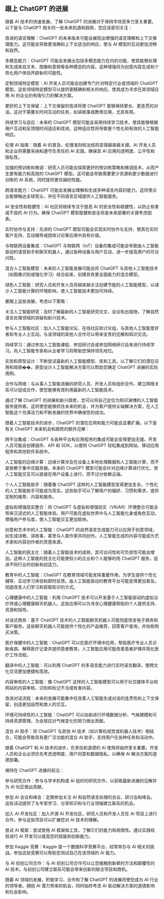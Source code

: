 ## 跟上 ChatGPT 的进展

随着 AI 技术的快速发展，了解 ChatGPT 的进展对于保持市场竞争力至关重要。以下是与 ChatGPT 相关的一些未来机遇和趋势，您应该密切关注：

改进的语言理解：ChatGPT 的未来版本可能会展现出增强的语言理解和上下文推理能力。这可能会导致更准确和上下文适当的响应，使与 AI 模型的互动更加流畅和自然。

多模态能力：ChatGPT 可能会发展出包括多模态能力在内的功能，使其能够处理和生成来自文本、图像和音频等各种模态的内容。这种增强将为创意内容生成和个性化用户体验开辟新的可能性。

定制领域特定模型：AI 开发人员可能会创建专门针对特定行业或领域的 ChatGPT 模型。这些领域特定模型可以提供更精确和相关的响应，使其成为寻求在其领域应用 AI 的企业的有吸引力的解决方案。

更好的上下文保留：上下文保留的改进将使 ChatGPT 能够保持更长、更连贯的对话。这对于需要长时间互动的任务，如讲故事或教育应用，尤其有用。

持续学习与适应：未来的 ChatGPT 模型可能会采用持续学习技术，使其能够根据用户互动和反馈随时间适应和改进。这种适应性将导致更个性化和有效的人工智能响应。

伦理 AI 指南：随着 AI 的普及，伦理准则和法规将变得越来越关键。AI 开发人员和企业将需要采纳和遵守负责任的 AI 实践，确保其 AI 应用的透明度、公平性和隐私性。

加强的预训练和微调：研究人员可能会探索更好的预训练策略和微调技术，从而产生更有能力和高效的 ChatGPT 模型。这可能会导致需要更少资源和更少数据进行训练的 AI 系统，同时提供更优越的性能。

跨语言能力：ChatGPT 可能会发展出理解和生成多种语言内容的能力。这将使企业能够触达全球受众，并在不同语言区域提供人工智能服务。

AI 安全性和稳健性：AI 社区将继续专注于提高 AI 的安全性和稳健性，以防止有害或不良的 AI 行为。确保 ChatGPT 模型稳健和安全将是未来部署的关键考虑因素。

实时协作与支持：先进的 ChatGPT 模型可能会实现实时协作与支持，使其在实时客户支持、互动辅导或团体讨论等应用中具有价值。

与物联网设备集成：ChatGPT 与物联网（IoT）设备的集成可能会导致由人工智能驱动的语音助手和聊天机器人，通过各种设备与用户互动，进一步提高用户的可访问性。

混合人工智能模型：未来的人工智能发展可能会将 ChatGPT 与其他人工智能技术（如图像识别或强化学习）结合起来，创建具有更全面能力的混合模型。

绿色人工智能：研究人员和开发人员将越来越关注创建节能的人工智能模型，以减少人工智能计算的环境影响，使人工智能技术更加可持续。

要跟上这些进展，考虑以下策略：

关注人工智能研究：及时了解最新的人工智能研究论文、会议和出版物，了解自然语言处理领域的突破和新兴技术。

参与人工智能社区：加入人工智能论坛、在线社区和讨论组，与其他人工智能爱好者和专业人士互动。与该领域的其他人合作可以带来宝贵的见解和知识交流。

持续学习：通过参加人工智能课程、参加研讨会或参加网络研讨会来进行持续学习。向人工智能专家和从业者学习将帮助您保持领先地位。

实验和原型设计：不断尝试最新的人工智能模型、库和工具，以了解它们的潜在应用和局限��。原型设计人工智能解决方案可以帮助您确定 ChatGPT 进展的实际用例。

合作与网络：与从事人工智能进展的研究人员、开发人员和组织合作。建立网络关系可以促成合作，使您能够有效利用最新的人工智能技术。

通过了解 ChatGPT 的进展和新兴趋势，您可以将自己定位为知识渊博的人工智能服务提供者。这将使您能够抓住未来的机会，并为客户提供尖端解决方案，在人工智能这个充满活力和不断发展的世界中确保您的成功。

随着人工智能技术的进步，ChatGPT 的潜在应用和能力可能会显著扩展。以下是有关 ChatGPT 未来机会和趋势的额外见解：

跨平台集成：ChatGPT 与各种平台和应用程序的集成可能会变得更加无缝。开发人员可能会创建插件、API 和 SDK，以便将 ChatGPT 轻松集成到网站、移动应用程序和其他软件系统中。

人工智能的边缘计算：边缘计算涉及在设备上本地处理数据和人工智能计算，而不是依赖于集中式服务器。未来的 ChatGPT 模型可能会针对边缘计算进行优化，使人工智能交互可以直接在用户设备上进行，而不过分依赖云端。

个人人工智能助手：随着像 ChatGPT 这样的人工智能模型变得更加复杂，个性化的人工智能助手可能成为现实。这些助手可以了解用户的偏好、习惯和需求，提供定制的推荐、内容和服务。

虚拟和增强现实整合：将 ChatGPT 与虚拟和增强现实（VR/AR）环境整合可能会带来沉浸式的人工智能体验。用户可能在虚拟世界中与人工智能化身或角色互动，增强用户参与度，使人工智能交互更加愉快。

创意和艺术中的人工智能：ChatGPT 的自然语言生成能力可以应用于创意领域，如生成诗歌、讲故事，甚至与人类作家共同创作。人工智能生成的内容可能成为艺术家和内容创作者的灵感来源。

人工智能的民主化：随着人工智能技术的成熟，其可访问性和可负担性可能会增加。这种人工智能的民主化可能使较小的企业和个人能够利用 ChatGPT 服务，促进不同行业的创新和创造力。

教育中的人工智能：ChatGPT 在教育领域可能发挥重要作用，为学生提供个性化辅导、互动学习体验和即时反馈。由人工智能驱动的教育平台可能变得更加普及，彻底改变人们学习和获取知识的方式。

心理健康中的人工智能：利用 ChatGPT 技术可以开发基于人工智能驱动的虚拟治疗师或心理健康聊天机器人。这些应用可以为寻求心理健康帮助的个人提供支持、资源和指导。

对话式商务：基于 ChatGPT 技术的人工智能聊天机器人可能彻底改变电子商务和客户服务。这些聊天机器人可能提供个性化的产品推荐，回答客户查询，并协助购买决策。

医疗保健中的人工智能：ChatGPT 可以在医疗环境中应用，帮助医疗专业人员诊断疾病、解释医疗记录并提供患者教育。人工智能应用可能改善患者护理并简化医疗工作流程。

翻译中的人工智能：可以利用 ChatGPT 的多语言能力进行实时语言翻译，使跨文化交流更加便捷和高效。

内容审核的人工智能：像 ChatGPT 这样的人工智能模型可以用于社交媒体平台和网站的内容审核，识别和标记不当或有害内容。

改进对话流程：未来的发展可能集中在改善人工智能生成对话的连贯性和上下文保留，创造更加自然和类人的交互。

环境可持续性的人工智能：ChatGPT 可以协助进行环境数据分析、气候建模和可持续资源管理，为全球应对气候变化的努力做出贡献。

混合 AI 助手：将 ChatGPT 与其他 AI 技术（如计算机视觉或机器人技术）相结合，可能会导致具有更广泛功能的混合 AI 助手，支持用户在各种任务和活动中。

随着 ChatGPT 和 AI 技术的进步，负责任和道德的 AI 使用将始终至关重要。开发人员和企业必须优先考虑透明度、用户同意和数据隐私，以确保 AI 解决方案的道德部署。

保持在 ChatGPT 进展的前沿：

参与研究合作：参与与学术机构或 AI 组织的研究合作，以获取最新进展的见解并为 AI 社区做出贡献。

参加 AI 会议和峰会：定期参加关注 AI 和自然语言处理的会议、研讨会和峰会。这些活动提供了与专家学习、分享知识和与行业领袖建立联系的机会。

加入 AI 开发社区：加入开源 AI 开发社区，研究人员和开发人员在 AI 项目上进行合作。参与这些项目可以扩展您对 AI 技术的理解。

尝试 AI 框架：尝试使用 AI 框架和工具，了解它们的能力和局限性。通过实践经验进行 AI 开发可以提高您的技能和创新能力。

参加 Kaggle 竞赛：Kaggle 是一个数据科学竞赛平台，经常举办与 AI 相关的挑战。参加这些竞赛可以帮助您测试自己在该领域的 AI 能力。

与 AI 初创公司合作：与 AI 初创公司合作可以让您接触到新颖的方法和颠覆性的 AI 技术。与初创公司建立联系可能会带来创新的联合项目和商机。

随着 AI 领域的发展，积极学习、合作和了解 ChatGPT 的进展将使您成为 AI 行业的领导者。拥抱 AI 潜力带来的机会，同时始终考虑 AI 驱动解决方案的道德影响和社会影响。
